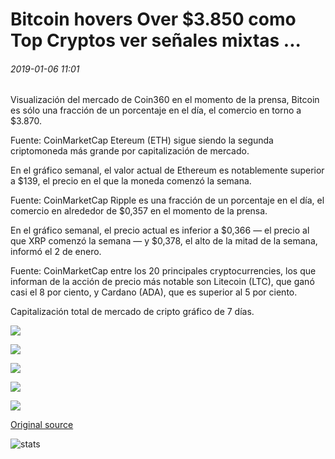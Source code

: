 # Bitcoin hovers Оver $3.850 como Top Cryptos ver señales mixtas ...

###### 2019-01-06 11:01

Visualización del mercado de Coin360 en el momento de la prensa, Bitcoin es sólo una fracción de un porcentaje en el día, el comercio en torno a $3.870.

Fuente: CoinMarketCap Etereum (ETH) sigue siendo la segunda criptomoneda más grande por capitalización de mercado.

En el gráfico semanal, el valor actual de Ethereum es notablemente superior a $139, el precio en el que la moneda comenzó la semana.

Fuente: CoinMarketCap Ripple es una fracción de un porcentaje en el día, el comercio en alrededor de $0,357 en el momento de la prensa.

En el gráfico semanal, el precio actual es inferior a $0,366 — el precio al que XRP comenzó la semana — y $0,378, el alto de la mitad de la semana, informó el 2 de enero.

Fuente: CoinMarketCap entre los 20 principales cryptocurrencies, los que informan de la acción de precio más notable son Litecoin (LTC), que ganó casi el 8 por ciento, y Cardano (ADA), que es superior al 5 por ciento.

Capitalización total de mercado de cripto gráfico de 7 días.

![](https://s3.cointelegraph.com/storage/uploads/view/4785712dc79218ca2c7bf08390b8ca7f.png)

![](https://s3.cointelegraph.com/storage/uploads/view/28af510ed48ebd4035b7771dc6e0700a.png)

![](https://s3.cointelegraph.com/storage/uploads/view/857ebdd72d0ca91629c62b780e99b4ee.png)

![](https://s3.cointelegraph.com/storage/uploads/view/4fcd9cedfc327bb8ce5facd2827caa41.png)

![](https://s3.cointelegraph.com/storage/uploads/view/8ae90e57f22d2c6021998acbe22d7aed.png)

[Original source](https://cointelegraph.com/news/bitcoin-hovers-over-3-850-as-top-cryptos-see-mixed-signals)

![stats](https://c.statcounter.com/11760860/0/a89fa40b/1/ "stats")